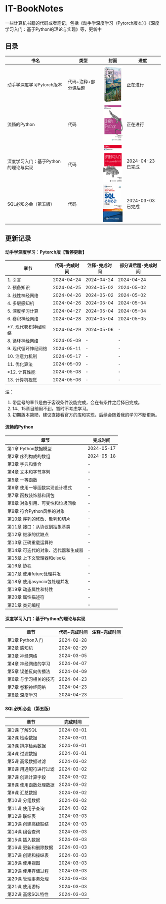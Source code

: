 # IT-BookNotes

一些计算机书籍的代码或者笔记，包括《动手学深度学习（Pytorch版本）》《深度学习入门：基于Python的理论与实现》等，更新中

## 目录

| 书名  |类型   | 封面                   | 进度                 |
| ----------|----- | --------- | --------- |
| 动手学深度学习Pytorch版本| 代码+注释+部分课后题|  <img width = '90' height ='120' src ="./assets/d2l.png"/>| 正在进行 |
| 流畅的Python | 代码 |  <img width = '90' height ='120' src ="./assets/fluent-python.jpg"/>| 正在进行 |
| 深度学习入门：基于Python的理论与实现 | 代码 | <img width = '90' height ='120' src ="./assets/image-20240301085520701.png"/> | 2024-04-23 已完成 |
| SQL必知必会（第五版）  |  代码     | <img width = '90' height ='120' src ="./assets/image-20240301085448284.png"/> | 2024-03-03 已完成 |

## 更新记录

#### 动手学深度学习：Pytorch版【暂停更新】

| 章节  |  代码-完成时间  | 注释-完成时间 | 部分课后题-完成时间|
| ------ | ------- | ----- | ----- |
| 1. 引言   | 2024-04-24  | 2024-04-24 | 2024-04-24 |
| 2. 预备知识   | 2024-04-25  | 2024-05-02 | 2024-05-02 |
| 3. 线性神经网络   | 2024-04-26  | 2024-05-02 | 2024-05-02 |
| 4. 多层感知机   | 2024-04-26  | 2024-05-04 | 2024-05-04 |
| 5. 深度学习计算   | 2024-04-27  | 2024-05-04 | 2024-05-04 |
| 6. 卷积神经网络   | 2024-04-28  | 2024-05-04 | 2024-05-05 |
| *7. 现代卷积神经网络   |  2024-04-29  | 2024-05-06 | - |
| 8. 循环神经网络   | 2024-05-09 | - | - |
| 9. 现代循环神经网络   | 2024-05-11 | - | - |
| 10. 注意力机制   | 2024-05-17 | - | - |
| 11. 优化算法   | 2024-05-09 | - | - |
| *12. 计算性能   | 2024-05-08 | - | - |
| 13. 计算机视觉   | 2024-05-06 | - | - |

注：
1. 带星号的章节是由于客观条件没能完成，会在有条件之后择日完成。
2. 14、15章目前用不到，暂时不考虑学习。
3. 初期版本简陋，建议直接看官方的库和实现，后续会随着我的学习不断更新。

#### 流畅的Python

| 章节  |  完成时间  |
| ------ | ------- | 
|第1章 Python数据模型 | 2024-05-17 |
|第2章 序列构成的数组 | 2024-05-18 |
|第3章 字典和集合 | - |
|第4章 文本和字节序列 | - |
|第5章 一等函数 | - |
|第6章 使用一等函数实现设计模式 | - |
|第7章 函数装饰器和闭包 | - |
|第8章 对象引用、可变性和垃圾回收 | - |
|第9章 符合Python风格的对象 | - |
|第10章 序列的修改、散列和切片 | - |
|第11章 接口：从协议到抽象基类 | - |
|第12章 继承的优缺点 | - |
|第13章 正确重载运算符 | - |
|第14章 可迭代的对象、选代器和生成器 | - |
|第15章 上下文管理器和else块 | - |
|第16章 协程 | - |
|第17章 使用future处理并发 | - |
|第18章 使用asyncio包处理并发 | - |
|第19章 动态属性和特性 | - |
|第20章 属性描述符 | - |
|第21章 类元编程 | - |


#### 深度学习入门：基于Python的理论与实现


| 章节                   | 代码-完成时间   | 注释-完成时间 |
| ---------------------- | ---------- |---------- |
| 第1章 Python入门       | 2024-02-28 |  |
| 第2章 感知机           |  2024-02-29  |  |
| 第3章 神经网络         | 2024-03-05 |  |
| 第4章 神经网络的学习   | 2024-04-07 |  |
| 第5章 误差反向传播法   | 2024-04-09 |  |
| 第6章 与学习相关的技巧 | 2024-04-23 |  |
| 第7章 卷积神经网络     | 2024-04-23 |  |
| 第8章 深度学习         | 2024-04-23 |  |



#### SQL必知必会（第五版）

| 章节                   | 完成时间   |
| ---------------------- | ---------- |
| 第1课 了解SQL          | 2024-03-01 |
| 第2课 检索数据         | 2024-03-01 |
| 第3课 排序检索数据     | 2024-03-01 |
| 第4课 过滤数据         | 2024-03-01 |
| 第5课 高级数据过滤     | 2024-03-02 |
| 第6课 用通配符进行过滤 | 2024-03-02 |
| 第7课 创建计算字段     | 2024-03-02 |
| 第8课 使用函数处理数据 | 2024-03-02 |
| 第9课 汇总数据         | 2024-03-02 |
| 第10课 分组数据        | 2024-03-02 |
| 第11课 使用子查询      | 2024-03-02 |
| 第12课 联结表          | 2024-03-03 |
| 第13课 创建高级联结    | 2024-03-03 |
| 第14课 组合查询        | 2024-03-03 |
| 第15课 插入数据        | 2024-03-03 |
| 第16课 更新和删除数据  | 2024-03-03 |
| 第17课 创建和操纵表    | 2024-03-03 |
| 第18课 使用视图        | 2024-03-03 |
| 第19课 使用存储过程    | 2024-03-03 |
| 第20课 管理事务处理    | 2024-03-03 |
| 第21课 使用游标        | 2024-03-03 |
| 第22课 高级SQL特性     | 2024-03-03 |

